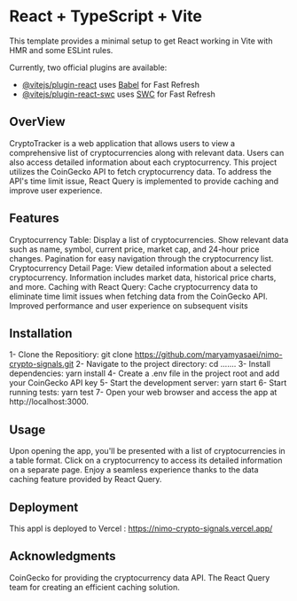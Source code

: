 # React + TypeScript + Vite

This template provides a minimal setup to get React working in Vite with HMR and some ESLint rules.

Currently, two official plugins are available:

- [@vitejs/plugin-react](https://github.com/vitejs/vite-plugin-react/blob/main/packages/plugin-react/README.md) uses [Babel](https://babeljs.io/) for Fast Refresh
- [@vitejs/plugin-react-swc](https://github.com/vitejs/vite-plugin-react-swc) uses [SWC](https://swc.rs/) for Fast Refresh

## OverView
CryptoTracker is a web application that allows users to view a comprehensive list of cryptocurrencies along with relevant data. Users can also access detailed information about each cryptocurrency. This project utilizes the CoinGecko API to fetch cryptocurrency data. To address the API's time limit issue, React Query is implemented to provide caching and improve user experience.

 ## Features
Cryptocurrency Table:
Display a list of cryptocurrencies.
Show relevant data such as name, symbol, current price, market cap, and 24-hour price changes.
Pagination for easy navigation through the cryptocurrency list.
Cryptocurrency Detail Page:
View detailed information about a selected cryptocurrency.
Information includes market data, historical price charts, and more.
Caching with React Query:
Cache cryptocurrency data to eliminate time limit issues when fetching data from the CoinGecko API.
Improved performance and user experience on subsequent visits

## Installation
 1- Clone the Repositiory: git clone https://github.com/maryamyasaei/nimo-crypto-signals.git
 2- Navigate to the project directory: cd .......
 3- Install dependencies: yarn install
 4- Create a .env file in the project root and add your CoinGecko API key 
 5- Start the development server: yarn start
 6- Start running tests: yarn test
 7- Open your web browser and access the app at http://localhost:3000.

## Usage
Upon opening the app, you'll be presented with a list of cryptocurrencies in a table format.
Click on a cryptocurrency to access its detailed information on a separate page.
Enjoy a seamless experience thanks to the data caching feature provided by React Query.

## Deployment
This appl is deployed to Vercel : https://nimo-crypto-signals.vercel.app/

## Acknowledgments
CoinGecko for providing the cryptocurrency data API.
The React Query team for creating an efficient caching solution.


